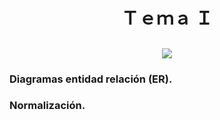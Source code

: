 <h1 align='center'>Ｔｅｍａ Ｉ</h1>

<h2 align='center'><img src="https://64.media.tumblr.com/fd89f1f02b7eb0bea51308b41f67c415/80b9c91704147b39-6b/s400x600/dfb82d523972b3c47fdabcff6404329cc3e7a56e.gifv"></h2>

<h3>Diagramas entidad relación (ER).</h3>
<p>


</p>
<h3>Normalización.</h3>
